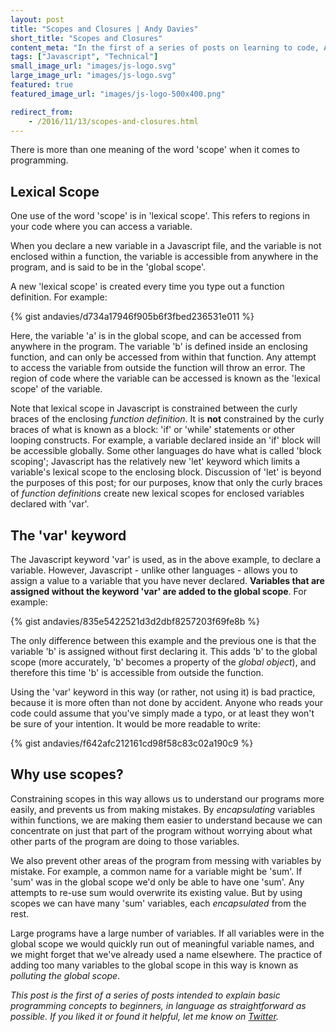 ```yaml
---
layout: post
title: "Scopes and Closures | Andy Davies"
short_title: "Scopes and Closures"
content_meta: "In the first of a series of posts on learning to code, Andy Davies writes about the basic concepts of scopes and closures in Javascript."
tags: ["Javascript", "Technical"]
small_image_url: "images/js-logo.svg"
large_image_url: "images/js-logo.svg"
featured: true
featured_image_url: "images/js-logo-500x400.png"

redirect_from:
    - /2016/11/13/scopes-and-closures.html
---
```


There is more than one meaning of the word 'scope' when it comes to programming. 

## Lexical Scope

One use of the word 'scope' is in 'lexical scope'. This refers to regions in your code where you can access a variable.

When you declare a new variable in a Javascript file, and the variable is not enclosed within a function, the variable is accessible from anywhere in the program, and is said to be in the 'global scope'.

A new 'lexical scope' is created every time you type out a function definition. For example:

{% gist andavies/d734a17946f905b6f3fbed236531e011 %}

Here, the variable 'a' is in the global scope, and can be accessed from anywhere in the program. The variable 'b' is defined inside an enclosing function, and can only be accessed from within that function. Any attempt to access the variable from outside the function will throw an error. The region of code where the variable can be accessed is known as the 'lexical scope' of the variable.

Note that lexical scope in Javascript is constrained between the curly braces of the enclosing *function definition*. It is **not** constrained by the curly braces of what is known as a block: 'if' or 'while' statements or other looping constructs. For example, a variable declared inside an 'if' block will be accessible globally. Some other languages do have what is called 'block scoping'; Javascript has the relatively new 'let' keyword which limits a variable's lexical scope to the enclosing block. Discussion of 'let' is beyond the purposes of this post; for our purposes, know that only the curly braces of *function definitions* create new lexical scopes for enclosed variables declared with 'var'.


## The 'var' keyword

The Javascript keyword 'var' is used, as in the above example, to declare a variable. However, Javascript - unlike other languages - allows you to assign a value to a variable that you have never declared. **Variables that are assigned without the keyword 'var' are added to the global scope**. For example:

{% gist andavies/835e5422521d3d2dbf8257203f69fe8b %}

The only difference between this example and the previous one is that the variable 'b' is assigned without first declaring it. This adds 'b' to the global scope (more accurately, 'b' becomes a property of the *global object*), and therefore this time 'b' is accessible from outside the function.

Using the 'var' keyword in this way (or rather, not using it) is bad practice, because it is more often than not done by accident. Anyone who reads your code could assume that you've simply made a typo, or at least they won't be sure of your intention. It would be more readable to write:

{% gist andavies/f642afc212161cd98f58c83c02a190c9 %}


## Why use scopes?

Constraining scopes in this way allows us to understand our programs more easily, and prevents us from making mistakes. By *encapsulating* variables within functions, we are making them easier to understand because we can concentrate on just that part of the program without worrying about what other parts of the program are doing to those variables. 

We also prevent other areas of the program from messing with variables by mistake. For example, a common name for a variable might be 'sum'. If 'sum' was in the global scope we'd only be able to have one 'sum'. Any attempts to re-use sum would overwrite its existing value. But by using scopes we can have many 'sum' variables, each *encapsulated* from the rest. 

Large programs have a large number of variables. If all variables were in the global scope we would quickly run out of meaningful variable names, and we might forget that we've already used a name elsewhere. The practice of adding too many variables to the global scope in this way is known as *polluting the global scope*.

<!---
## Execution context

To follow...
-->

*This post is the first of a series of posts intended to explain basic programming concepts to beginners, in language as straightforward as possible. If you liked it or found it helpful, let me know on [Twitter](https://twitter.com/1andydavies1).*



